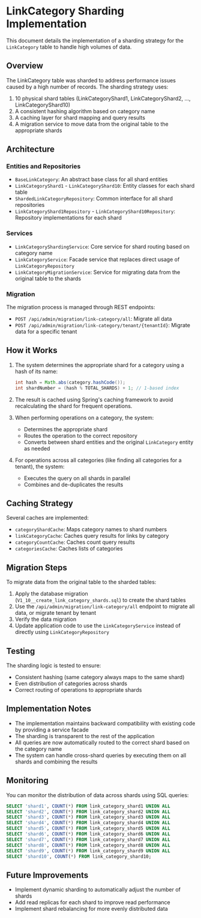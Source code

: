 # LinkCategory Sharding Implementation

This document details the implementation of a sharding strategy for the `LinkCategory` table to handle high volumes of data.

## Overview

The LinkCategory table was sharded to address performance issues caused by a high number of records. The sharding strategy uses:

1. 10 physical shard tables (LinkCategoryShard1, LinkCategoryShard2, ..., LinkCategoryShard10)
2. A consistent hashing algorithm based on category name
3. A caching layer for shard mapping and query results
4. A migration service to move data from the original table to the appropriate shards

## Architecture

### Entities and Repositories

- `BaseLinkCategory`: An abstract base class for all shard entities
- `LinkCategoryShard1` - `LinkCategoryShard10`: Entity classes for each shard table
- `ShardedLinkCategoryRepository`: Common interface for all shard repositories
- `LinkCategoryShard1Repository` - `LinkCategoryShard10Repository`: Repository implementations for each shard

### Services

- `LinkCategoryShardingService`: Core service for shard routing based on category name
- `LinkCategoryService`: Facade service that replaces direct usage of `LinkCategoryRepository`
- `LinkCategoryMigrationService`: Service for migrating data from the original table to the shards

### Migration

The migration process is managed through REST endpoints:

- `POST /api/admin/migration/link-category/all`: Migrate all data
- `POST /api/admin/migration/link-category/tenant/{tenantId}`: Migrate data for a specific tenant

## How it Works

1. The system determines the appropriate shard for a category using a hash of its name:
   ```java
   int hash = Math.abs(category.hashCode());
   int shardNumber = (hash % TOTAL_SHARDS) + 1; // 1-based index
   ```

2. The result is cached using Spring's caching framework to avoid recalculating the shard for frequent operations.

3. When performing operations on a category, the system:
   - Determines the appropriate shard
   - Routes the operation to the correct repository
   - Converts between shard entities and the original `LinkCategory` entity as needed

4. For operations across all categories (like finding all categories for a tenant), the system:
   - Executes the query on all shards in parallel
   - Combines and de-duplicates the results

## Caching Strategy

Several caches are implemented:

- `categoryShardCache`: Maps category names to shard numbers
- `linkCategoryCache`: Caches query results for links by category
- `categoryCountCache`: Caches count query results
- `categoriesCache`: Caches lists of categories

## Migration Steps

To migrate data from the original table to the sharded tables:

1. Apply the database migration (`V1_10__create_link_category_shards.sql`) to create the shard tables
2. Use the `/api/admin/migration/link-category/all` endpoint to migrate all data, or migrate tenant by tenant
3. Verify the data migration
4. Update application code to use the `LinkCategoryService` instead of directly using `LinkCategoryRepository`

## Testing

The sharding logic is tested to ensure:
- Consistent hashing (same category always maps to the same shard)
- Even distribution of categories across shards
- Correct routing of operations to appropriate shards

## Implementation Notes

- The implementation maintains backward compatibility with existing code by providing a service facade
- The sharding is transparent to the rest of the application
- All queries are now automatically routed to the correct shard based on the category name
- The system can handle cross-shard queries by executing them on all shards and combining the results

## Monitoring

You can monitor the distribution of data across shards using SQL queries:

```sql
SELECT 'shard1', COUNT(*) FROM link_category_shard1 UNION ALL
SELECT 'shard2', COUNT(*) FROM link_category_shard2 UNION ALL
SELECT 'shard3', COUNT(*) FROM link_category_shard3 UNION ALL
SELECT 'shard4', COUNT(*) FROM link_category_shard4 UNION ALL
SELECT 'shard5', COUNT(*) FROM link_category_shard5 UNION ALL
SELECT 'shard6', COUNT(*) FROM link_category_shard6 UNION ALL
SELECT 'shard7', COUNT(*) FROM link_category_shard7 UNION ALL
SELECT 'shard8', COUNT(*) FROM link_category_shard8 UNION ALL
SELECT 'shard9', COUNT(*) FROM link_category_shard9 UNION ALL
SELECT 'shard10', COUNT(*) FROM link_category_shard10;
```

## Future Improvements

- Implement dynamic sharding to automatically adjust the number of shards
- Add read replicas for each shard to improve read performance
- Implement shard rebalancing for more evenly distributed data 